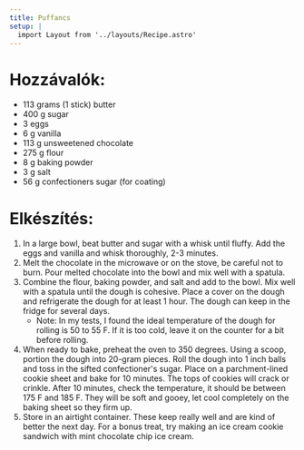 ```yaml
---
title: Puffancs
setup: |
  import Layout from '../layouts/Recipe.astro'
---
```


# Hozzávalók:

- 113 grams (1 stick) butter
- 400 g sugar
- 3 eggs
- 6 g vanilla
- 113 g unsweetened chocolate
- 275 g flour
- 8 g baking powder
- 3 g salt
- 56 g confectioners sugar (for coating)

# Elkészítés:

1. In a large bowl, beat butter and sugar with a whisk until fluffy. Add the eggs and vanilla and whisk thoroughly, 2-3 minutes.
2. Melt the chocolate in the microwave or on the stove, be careful not to burn. Pour melted chocolate into the bowl and mix well with a spatula.
3. Combine the flour, baking powder, and salt and add to the bowl. Mix well with a spatula until the dough is cohesive. Place a cover on the dough and refrigerate the dough for at least 1 hour. The dough can keep in the fridge for several days.
    - Note: In my tests, I found the ideal temperature of the dough for rolling is 50 to 55 F. If it is too cold, leave it on the counter for a bit before rolling.
4. When ready to bake, preheat the oven to 350 degrees. Using a scoop, portion the dough into 20-gram pieces. Roll the dough into 1 inch balls and toss in the sifted confectioner's sugar. Place on a parchment-lined cookie sheet and bake for 10 minutes. The tops of cookies will crack or crinkle. After 10 minutes, check the temperature, it should be between 175 F and 185 F. They will be soft and gooey, let cool completely on the baking sheet so they firm up.
5. Store in an airtight container. These keep really well and are kind of better the next day. For a bonus treat, try making an ice cream cookie sandwich with mint chocolate chip ice cream.
